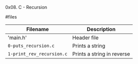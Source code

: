0x08. C - Recursion

#files

| Filename | Description |
| -------- | ----------- |
| 'main.h'|Header file|
| `0-puts_recursion.c` | Prints a string |
| `1-print_rev_recursion.c` | Prints a string in reverse |

